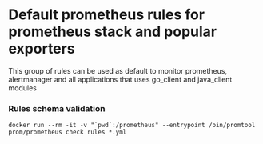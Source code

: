 # Default prometheus rules for prometheus stack and popular exporters

This group of rules can be used as default to monitor prometheus, alertmanager and all applications that uses go_client and java_client modules

### Rules schema validation
```
docker run --rm -it -v "`pwd`:/prometheus" --entrypoint /bin/promtool prom/prometheus check rules *.yml
```
